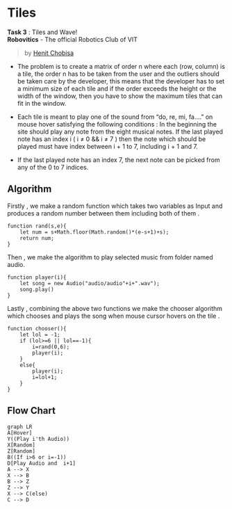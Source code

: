 # Tiles
**Task 3** : Tiles and Wave! <br />
**Robovitics** - The official Robotics Club of VIT

> by [Henit Chobisa](https://github.com/henit)

 - The problem is to create a matrix of order n where each (row, column) is a tile, the order n has
to be taken from the user and the outliers should be taken care by the developer, this means
that the developer has to set a minimum size of each tile and if the order exceeds the height
or the width of the window, then you have to show the maximum tiles that can fit in the
window.

 - Each tile is meant to play one of the sound from “do, re, mi, fa….” on mouse hover satisfying
the following conditions :
In the beginning the site should play any note from the eight musical notes.
If the last played note has an index i ( i ≠ 0 && i ≠ 7 ) then the note which should be played
must have index between i + 1 to 7, including i + 1 and 7.

 - If the last played note has an index 7, the next note can be picked from any of the 0 to 7
indices.
 
 

## Algorithm
Firstly , we make a random function which takes two variables as Input and produces a random number between them including both of them .

    function rand(s,e){
        let num = s+Math.floor(Math.random()*(e-s+1)+s);
        return num;
    }

Then , we make the algorithm to play selected music from folder named audio.

    function player(i){
        let song = new Audio("audio/audio"+i+".wav");
        song.play()
    }
  Lastly , combining the above two functions we make the chooser algorithm which chooses and plays the song when mouse cursor hovers on the tile .
  

    function chooser(){
        let lol = -1;
        if (lol>=6 || lol==-1){
            i=rand(0,6);
            player(i);
        }
        else{
            player(i);
            i=lol+1;
        }
    }


## Flow Chart

```mermaid
graph LR
A[Hover]
Y((Play i'th Audio))
X[Random]
Z[Random]
B((If i>6 or i=-1))
D[Play Audio and  i+1]
A --> X
X --> B
B --> Z
Z --> Y
X --> C(else)
C --> D
```
